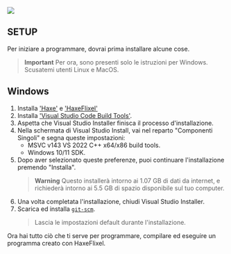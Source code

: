 ![](https://haxe.org/img/branding/haxe-logo-outline-orange.png)

## SETUP
Per iniziare a programmare, dovrai prima installare alcune cose.

> **Important**
> Per ora, sono presenti solo le istruzioni per Windows.
> Scusatemi utenti Linux e MacOS.

## Windows 
1. Installa ['Haxe'](https://haxe.org/download) e ['HaxeFlixel'](https://haxeflixel.com/documentation/getting-started/)
2. Installa ['Visual Studio Code Build Tools'](https://aka.ms/vs/17/release/vs_BuildTools.exe).
3. Aspetta che Visual Studio Installer finisca il processo d'installazione.
4. Nella schermata di Visual Studio Install, vai nel reparto "Componenti Singoli" e segna queste impostazioni:
   - MSVC v143 VS 2022 C++ x64/x86 build tools.
   - Windows 10/11 SDK.
5. Dopo aver selezionato queste preferenze, puoi continuare l'installazione premendo "Installa".
   > **Warning**
   > Questo installerà intorno ai 1.07 GB di dati da internet, e richiederà intorno ai 5.5 GB di spazio disponibile sul tuo computer.
6. Una volta completata l'installazione, chiudi Visual Studio Installer.
7. Scarica ed installa [`git-scm`](https://git-scm.com/download/win).
   > Lascia le impostazioni default durante l'installazione.

Ora hai tutto ciò che ti serve per programmare, compilare ed eseguire un programma creato con HaxeFlixel.

